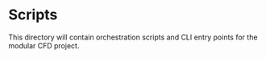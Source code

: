 # Scripts

This directory will contain orchestration scripts and CLI entry points for the modular CFD project.
